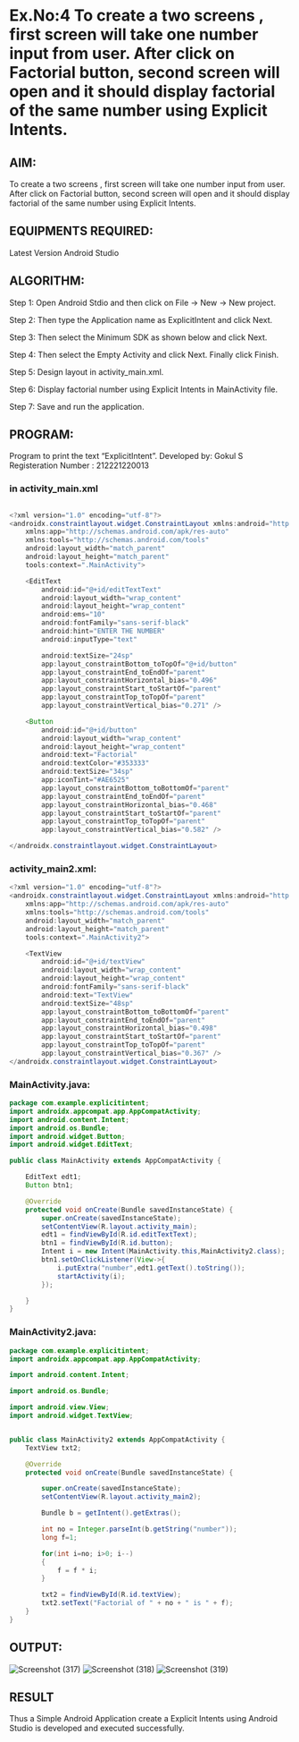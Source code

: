 # Ex.No:4 To create a two screens , first screen will take one number input from user. After click on Factorial button, second screen will open and it should display factorial of the same number using Explicit Intents.


## AIM:

To create a two screens , first screen will take one number input from user. After click on Factorial button, second screen will open and it should display factorial of the same number using Explicit Intents.


## EQUIPMENTS REQUIRED:

Latest Version Android Studio

## ALGORITHM:
Step 1: Open Android Stdio and then click on File -> New -> New project.

Step 2: Then type the Application name as ExplicitIntent and click Next.

Step 3: Then select the Minimum SDK as shown below and click Next.

Step 4: Then select the Empty Activity and click Next. Finally click Finish.

Step 5: Design layout in activity_main.xml.

Step 6: Display factorial number using Explicit Intents in MainActivity file.

Step 7: Save and run the application.



## PROGRAM:

Program to print the text “ExplicitIntent”.
Developed by: Gokul S
Registeration Number : 212221220013
### in activity_main.xml
``` java

<?xml version="1.0" encoding="utf-8"?>
<androidx.constraintlayout.widget.ConstraintLayout xmlns:android="http://schemas.android.com/apk/res/android"
    xmlns:app="http://schemas.android.com/apk/res-auto"
    xmlns:tools="http://schemas.android.com/tools"
    android:layout_width="match_parent"
    android:layout_height="match_parent"
    tools:context=".MainActivity">

    <EditText
        android:id="@+id/editTextText"
        android:layout_width="wrap_content"
        android:layout_height="wrap_content"
        android:ems="10"
        android:fontFamily="sans-serif-black"
        android:hint="ENTER THE NUMBER"
        android:inputType="text"

        android:textSize="24sp"
        app:layout_constraintBottom_toTopOf="@+id/button"
        app:layout_constraintEnd_toEndOf="parent"
        app:layout_constraintHorizontal_bias="0.496"
        app:layout_constraintStart_toStartOf="parent"
        app:layout_constraintTop_toTopOf="parent"
        app:layout_constraintVertical_bias="0.271" />

    <Button
        android:id="@+id/button"
        android:layout_width="wrap_content"
        android:layout_height="wrap_content"
        android:text="Factorial"
        android:textColor="#353333"
        android:textSize="34sp"
        app:iconTint="#AE6525"
        app:layout_constraintBottom_toBottomOf="parent"
        app:layout_constraintEnd_toEndOf="parent"
        app:layout_constraintHorizontal_bias="0.468"
        app:layout_constraintStart_toStartOf="parent"
        app:layout_constraintTop_toTopOf="parent"
        app:layout_constraintVertical_bias="0.582" />

</androidx.constraintlayout.widget.ConstraintLayout>

```
### activity_main2.xml:
``` java
<?xml version="1.0" encoding="utf-8"?>
<androidx.constraintlayout.widget.ConstraintLayout xmlns:android="http://schemas.android.com/apk/res/android"
    xmlns:app="http://schemas.android.com/apk/res-auto"
    xmlns:tools="http://schemas.android.com/tools"
    android:layout_width="match_parent"
    android:layout_height="match_parent"
    tools:context=".MainActivity2">

    <TextView
        android:id="@+id/textView"
        android:layout_width="wrap_content"
        android:layout_height="wrap_content"
        android:fontFamily="sans-serif-black"
        android:text="TextView"
        android:textSize="48sp"
        app:layout_constraintBottom_toBottomOf="parent"
        app:layout_constraintEnd_toEndOf="parent"
        app:layout_constraintHorizontal_bias="0.498"
        app:layout_constraintStart_toStartOf="parent"
        app:layout_constraintTop_toTopOf="parent"
        app:layout_constraintVertical_bias="0.367" />
</androidx.constraintlayout.widget.ConstraintLayout>
```
### MainActivity.java:
``` java
package com.example.explicitintent;
import androidx.appcompat.app.AppCompatActivity;
import android.content.Intent;
import android.os.Bundle;
import android.widget.Button;
import android.widget.EditText;

public class MainActivity extends AppCompatActivity {

    EditText edt1;
    Button btn1;

    @Override
    protected void onCreate(Bundle savedInstanceState) {
        super.onCreate(savedInstanceState);
        setContentView(R.layout.activity_main);
        edt1 = findViewById(R.id.editTextText);
        btn1 = findViewById(R.id.button);
        Intent i = new Intent(MainActivity.this,MainActivity2.class);
        btn1.setOnClickListener(View->{
            i.putExtra("number",edt1.getText().toString());
            startActivity(i);
        });

    }
}
```
### MainActivity2.java:
``` java
package com.example.explicitintent;
import androidx.appcompat.app.AppCompatActivity;

import android.content.Intent;

import android.os.Bundle;

import android.view.View;
import android.widget.TextView;


public class MainActivity2 extends AppCompatActivity {
    TextView txt2;

    @Override
    protected void onCreate(Bundle savedInstanceState) {

        super.onCreate(savedInstanceState);
        setContentView(R.layout.activity_main2);

        Bundle b = getIntent().getExtras();

        int no = Integer.parseInt(b.getString("number"));
        long f=1;

        for(int i=no; i>0; i--)
        {
            f = f * i;
        }

        txt2 = findViewById(R.id.textView);
        txt2.setText("Factorial of " + no + " is " + f);
    }
}

```

## OUTPUT:
![Screenshot (317)](https://github.com/chgeethika/ExplicitIntent-MAD/assets/142209368/6a49ff47-795b-4ad5-907e-74fa0980b002)
![Screenshot (318)](https://github.com/chgeethika/ExplicitIntent-MAD/assets/142209368/8f25464c-2ac4-4bf8-8ef1-3379d247a26d)
![Screenshot (319)](https://github.com/chgeethika/ExplicitIntent-MAD/assets/142209368/8908d15a-e8d7-4544-aa69-9743a544f96f)




## RESULT
Thus a Simple Android Application create a Explicit Intents using Android Studio is developed and executed successfully.


